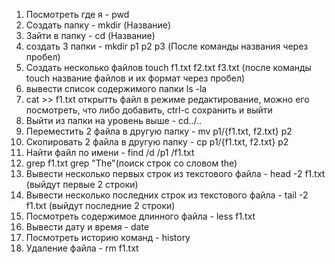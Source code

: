 1. Посмотреть где я - pwd
2. Создать папку - mkdir (Название)
3. Зайти в папку - cd (Название)
4. создать 3 папки - mkdir p1 p2 p3 (После команды названия через пробел)
5. Создать несколько файлов touch f1.txt f2.txt f3.txt (после команды touch название файлов и их формат через пробел)
6. вывести список содержимого папки ls -la
7. cat >> f1.txt открытть файл в режиме редактирование, можно его посмотреть, что либо добавить, ctrl-c сохранить и выйти
8. Выйти из папки на уровень выше - cd../..
9. Переместить 2 файла в другую папку - mv p1/{f1.txt, f2.txt} p2
10. Скопировать 2 файла в другую папку - cp p1/{f1.txt, f2.txt} p2
11. Найти файл по имени - find /d /p1 /f1.txt
12. grep f1.txt grep "The"(поиск строк со словом the)
13. Вывести несколько первых строк из текстового файла - head -2 f1.txt (выйдут первые 2 строки)
14. Вывести несколько последних строк из текстового файла - tail -2 f1.txt (выйдут последние 2 строки)
15. Посмотреть содержимое длинного файла - less f1.txt
16. Вывести дату и время - date
17. Посмотреть историю команд - history
18. Удаление файла - rm f1.txt

